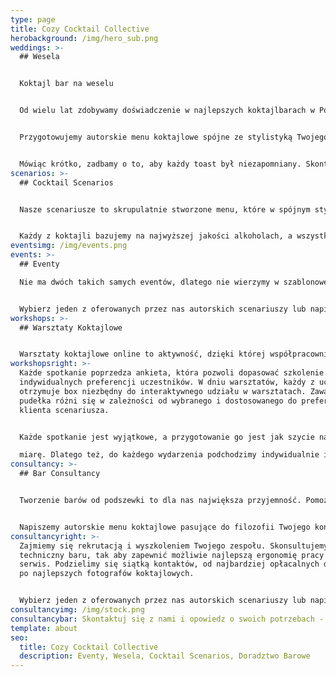 ```yaml
---
type: page
title: Cozy Cocktail Collective
herobackground: /img/hero_sub.png
weddings: >-
  ## Wesela


  Koktajl bar na weselu


  Od wielu lat zdobywamy doświadczenie w najlepszych koktajlbarach w Polsce i na świecie. Teraz przeniesiemy najwyższą jakość w organizacji i obsłudze baru na Twoje wesele.


  Przygotowujemy autorskie menu koktajlowe spójne ze stylistyką Twojego przyjęcia, zaaranżujemy bar, dobierzemy wina i przaygotujemy selekcję alkoholi premium.


  Mówiąc krótko, zadbamy o to, aby każdy toast był niezapomniany. Skontaktuj się z nami, opowiedz nam o swoim wymarzonym weselu, a my przygotujemy dla Ciebie spersonalizowaną ofertę.
scenarios: >-
  ## Cocktail Scenarios


  Nasze scenariusze to skrupulatnie stworzone menu, które w spójnym stylu łączą ze sobą koktajle wytrawne i słodkie, długie i krótkie, intensywne i orzeźwiające. Dzięki temu każdy z gości Twojego wydarzenia będzie mógł odnaleźć coś dla siebie. 


  Każdy z koktajli bazujemy na najwyższej jakości alkoholach, a wszystkie składniki przygotowujemy sami według naszych receptur w duchu zero waste. Jeżeli nie znalazłeś scenariusza dla siebie - nie martw się - z wielką przyjemnością napiszemy spersonalizowane menu dostosowane do Twoich wizji i potrzeb.
eventsimg: /img/events.png
events: >-
  ## Eventy 

  Nie ma dwóch takich samych eventów, dlatego nie wierzymy w szablonowe rozwiązania. Niezależnie od tego czy organizujesz dużą , firmową imprezę czy też potrzebujesz kamerlanej usługi barowej na prywatne spotkanie - chętnie Ci pomożemy.


  Wybierz jeden z oferowanych przez nas autorskich scenariuszy lub napisz do nas, i pozwól nam zaprojektować bar na Twoje wydarzenie.
workshops: >-
  ## Warsztaty Koktajlowe


  Warsztaty koktajlowe online to aktywność, dzięki której współpracownicy nie tylko się zintegrują, ale również będą mieli szansę zdobyć nowe umiejętności. Nauczymy obsługi podstawowego sprzętu barmańskiego, opowiemy o historii wybranych koktajli i podpowiemy jak przygotować składniki i półprodukty. Dzięki nowo zdobytym umiejętnościom będziecie mogli raczyć siebie i innych pysznymi koktajlami w domowym zaciszu.
workshopsright: >-
  Każde spotkanie poprzedza ankieta, która pozwoli dopasować szkolenie do
  indywidualnych preferencji uczestników. W dniu warsztatów, każdy z uczestników
  otrzymuje box niezbędny do interaktywnego udziału w warsztatach. Zawartość
  pudełka różni się w zależności od wybranego i dostosowanego do preferencji
  klienta scenariusza. 


  Każde spotkanie jest wyjątkowe, a przygotowanie go jest jak szycie na

  miarę. Dlatego też, do każdego wydarzenia podchodzimy indywidualnie i ustalamy jego koszt na podstawie potrzeb i preferencji klienta.
consultancy: >-
  ## Bar Consultancy


  Tworzenie barów od podszewki to dla nas największa przyjemność. Pomożemy Ci zarówno jeżeli masz już funkcjonujący bar i chcesz usprawnić działalnośc tej częsci restauracji, a także jeśli potrzebujesz doradztwa przy całkowicie nowym projekcie


  Napiszemy autorskie menu koktajlowe pasujące do filozofii Twojego konceptu, wyselekcjonujemy wina, piwa, alkohole mocne oraz napoje bezalkoholowe. Rozpiszemy receptury, wyliczymy marżę i odpowiednio wycenimy wszystkie pozycje w menu
consultancyright: >-
  Zajmiemy się rekrutacją i wyszkoleniem Twojego zespołu. Skonsultujemy projekt
  techniczny baru, tak aby zapewnić możliwie najlepszą ergonomię pracy i sprawny
  serwis. Podzielimy się siątką kontaktów, od najbardziej opłacalnych dostawców
  po najlepszych fotografów koktajlowych.


  Wybierz jeden z oferowanych przez nas autorskich scenariuszy lub napisz do nas, i pozwól nam zaprojektować bar na Twoje wydarzenie.
consultancyimg: /img/stock.png
consultancybar: Skontaktuj się z nami i opowiedz o swoich potrzebach - my zajmiemy się resztą.
template: about
seo:
  title: Cozy Cocktail Collective
  description: Eventy, Wesela, Cocktail Scenarios, Doradztwo Barowe
---
```

